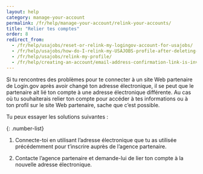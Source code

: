 ```yaml
---
layout: help
category: manage-your-account
permalink: /fr/help/manage-your-account/relink-your-accounts/
title: "Relier tes comptes"
order: 8 
redirect_from:
  - /fr/help/usajobs/reset-or-relink-my-logingov-account-for-usajobs/
  - /fr/help/usajobs/how-do-I-relink-my-USAJOBS-profile-after-deleting-my-login-account/
  - /fr/help/usajobs/relink-my-profile/
  - /fr/help/creating-an-account/email-address-confirmation-link-is-invalid/
---
```

Si tu rencontres des problèmes pour te connecter à un site Web partenaire de Login.gov après avoir changé ton adresse électronique, il se peut que le partenaire ait lié ton compte à une adresse électronique différente. Au cas où tu souhaiterais relier ton compte pour accéder à tes informations ou à ton profil sur le site Web partenaire, sache que c’est possible.

Tu peux essayer les solutions suivantes :

{: .number-list}
1. Connecte-toi en utilisant l’adresse électronique que tu as utilisée précédemment pour t’inscrire auprès de l’agence partenaire.

2. Contacte l’agence partenaire et demande-lui de lier ton compte à la nouvelle adresse électronique.
